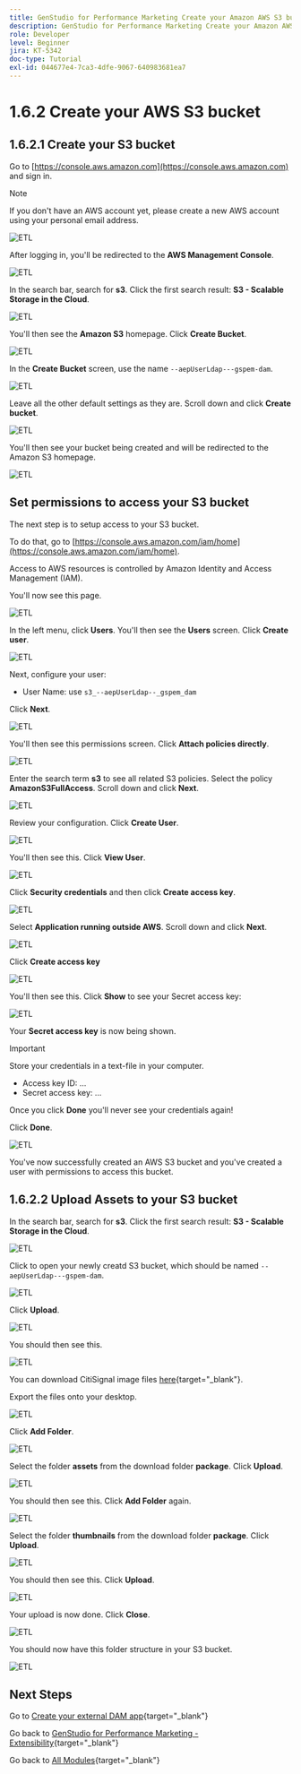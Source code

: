```yaml
---
title: GenStudio for Performance Marketing Create your Amazon AWS S3 bucket
description: GenStudio for Performance Marketing Create your Amazon AWS S3 bucket
role: Developer
level: Beginner
jira: KT-5342
doc-type: Tutorial
exl-id: 044677e4-7ca3-4dfe-9067-640983681ea7
---
```

# 1.6.2 Create your AWS S3 bucket

## 1.6.2.1 Create your S3 bucket

Go to [https://console.aws.amazon.com](https://console.aws.amazon.com) and sign in.

>[!NOTE]
>
>If you don't have an AWS account yet, please create a new AWS account using your personal email address.

![ETL](./images/awshome.png)

After logging in, you'll be redirected to the **AWS Management Console**.

![ETL](./images/awsconsole.png)

In the search bar, search for **s3**. Click the first search result: **S3 - Scalable Storage in the Cloud**.

![ETL](./images/awsconsoles3.png)

You'll then see the **Amazon S3** homepage. Click **Create Bucket**.

![ETL](./images/s3home.png)

In the **Create Bucket** screen, use the name `--aepUserLdap---gspem-dam`.

![ETL](./images/bucketname.png)

Leave all the other default settings as they are. Scroll down and click **Create bucket**.

![ETL](./images/createbucket.png)

You'll then see your bucket being created and will be redirected to the Amazon S3 homepage.

![ETL](./images/S3homeb.png)

## Set permissions to access your S3 bucket

The next step is to setup access to your S3 bucket.

To do that, go to [https://console.aws.amazon.com/iam/home](https://console.aws.amazon.com/iam/home).

Access to AWS resources is controlled by Amazon Identity and Access Management (IAM).

You'll now see this page.

![ETL](./images/iam.png)

In the left menu, click **Users**. You'll then see the **Users** screen. Click **Create user**.

![ETL](./images/iammenu.png)

Next, configure your user:

- User Name: use `s3_--aepUserLdap--_gspem_dam`

Click **Next**.

![ETL](./images/configuser.png)

You'll then see this permissions screen. Click **Attach policies directly**.

![ETL](./images/perm1.png)

Enter the search term **s3** to see all related S3 policies. Select the policy **AmazonS3FullAccess**. Scroll down and click **Next**.

![ETL](./images/perm2.png)

Review your configuration. Click **Create User**.

![ETL](./images/review.png)

You'll then see this. Click **View User**.

![ETL](./images/review1.png)

Click **Security credentials** and then click **Create access key**.

![ETL](./images/cred.png)

Select **Application running outside AWS**. Scroll down and click **Next**.

![ETL](./images/creda.png)

Click **Create access key**

![ETL](./images/credb.png)

You'll then see this. Click **Show** to see your Secret access key:

![ETL](./images/cred1.png)

Your **Secret access key** is now being shown.

>[!IMPORTANT]
>
>Store your credentials in a text-file in your computer.
>
> - Access key ID: ...
> - Secret access key: ...
>
> Once you click **Done** you'll never see your credentials again!

Click **Done**. 

![ETL](./images/cred2.png)

You've now successfully created an AWS S3 bucket and you've created a user with permissions to access this bucket.

## 1.6.2.2 Upload Assets to your S3 bucket

In the search bar, search for **s3**. Click the first search result: **S3 - Scalable Storage in the Cloud**.

![ETL](./images/bucket1.png)

Click to open your newly creatd S3 bucket, which should be named `--aepUserLdap---gspem-dam`.

![ETL](./images/bucket2.png)

Click **Upload**.

![ETL](./images/bucket3.png)

You should then see this. 

![ETL](./images/bucket4.png)

You can download CitiSignal image files [here](./images/package.zip){target="_blank"}.

Export the files onto your desktop.

![ETL](./images/bucket5.png)

Click **Add Folder**.

![ETL](./images/bucket6.png)

Select the folder **assets** from the download folder **package**. Click **Upload**.

![ETL](./images/bucket7.png)

You should then see this. Click **Add Folder** again.

![ETL](./images/bucket8.png)

Select the folder **thumbnails** from the download folder **package**. Click **Upload**.

![ETL](./images/bucket9.png)

You should then see this. Click **Upload**.

![ETL](./images/bucket10.png)

Your upload is now done. Click **Close**.

![ETL](./images/bucket11.png)

You should now have this folder structure in your S3 bucket.

![ETL](./images/bucket12.png)

## Next Steps

Go to [Create your external DAM app](./ex3.md){target="_blank"}

Go back to [GenStudio for Performance Marketing - Extensibility](./genstudioext.md){target="_blank"}

Go back to [All Modules](./../../../overview.md){target="_blank"}
